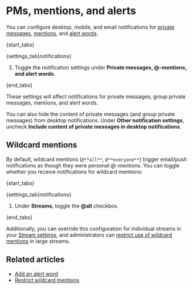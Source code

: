 # PMs, mentions, and alerts

You can configure desktop, mobile, and email notifications for
[private messages](/help/private-messages), [mentions](/help/mention-a-user-or-group), and
[alert words](/help/add-an-alert-word).

{start_tabs}

{settings_tab|notifications}

1. Toggle the notification settings under **Private messages, @-mentions, and alert words**.

{end_tabs}

These settings will affect notifications for private messages, group
private messages, mentions, and alert words.

You can also hide the content of private messages (and group private
messages) from desktop notifications.
Under **Other notification settings**, uncheck
**Include content of private messages in desktop notifications**.

## Wildcard mentions

By default, wildcard mentions (`@**all**`, `@**everyone**`) trigger
email/push notifications as though they were personal @-mentions.  You
can toggle whether you receive notifications for wildcard mentions:

{start_tabs}

{settings_tab|notifications}

1. Under **Streams**, toggle the **@all** checkbox.

{end_tabs}

Additionally, you can override this configuration for individual
streams in your [Stream settings](/help/stream-notifications), and
administrators can [restrict use of wildcard
mentions](/help/restrict-wildcard-mentions) in large streams.

## Related articles

* [Add an alert word](/help/add-an-alert-word)
* [Restrict wildcard mentions](/help/restrict-wildcard-mentions)

